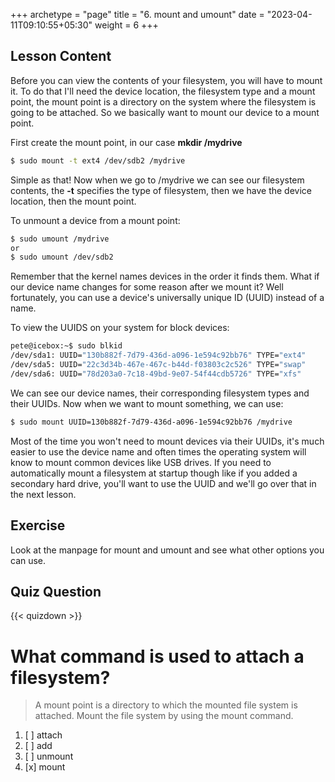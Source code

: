 +++
archetype = "page"
title = "6. mount and umount"
date = "2023-04-11T09:10:55+05:30"
weight = 6
+++

## Lesson Content

Before you can view the contents of your filesystem, you will have to mount it. To do that I'll need the device location, the filesystem type and a mount point, the mount point is a directory on the system where the filesystem is going to be attached. So we basically want to mount our device to a mount point. 

First create the mount point, in our case **mkdir /mydrive**

```bash
$ sudo mount -t ext4 /dev/sdb2 /mydrive
```

Simple as that! Now when we go to /mydrive we can see our filesystem contents, the **-t** specifies the type of filesystem, then we have the device location, then the mount point. 

To unmount a device from a mount point: 

```bash
$ sudo umount /mydrive 
or 
$ sudo umount /dev/sdb2
```

Remember that the kernel names devices in the order it finds them. What if our device name changes for some reason after we mount it? Well fortunately, you can use a device's universally unique ID (UUID) instead of a name.

To view the UUIDS on your system for block devices:

```bash
pete@icebox:~$ sudo blkid
/dev/sda1: UUID="130b882f-7d79-436d-a096-1e594c92bb76" TYPE="ext4" 
/dev/sda5: UUID="22c3d34b-467e-467c-b44d-f03803c2c526" TYPE="swap" 
/dev/sda6: UUID="78d203a0-7c18-49bd-9e07-54f44cdb5726" TYPE="xfs" 
```

We can see our device names, their corresponding filesystem types and their UUIDs. Now when we want to mount something, we can use:

```bash
$ sudo mount UUID=130b882f-7d79-436d-a096-1e594c92bb76 /mydrive
```

Most of the time you won't need to mount devices via their UUIDs, it's much easier to use the device name and often times the operating system will know to mount common devices like USB drives. If you need to automatically mount a filesystem at startup though like if you added a secondary hard drive, you'll want to use the UUID and we'll go over that in the next lesson.

## Exercise

Look at the manpage for mount and umount and see what other options you can use.

## Quiz Question

{{< quizdown >}}

# What command is used to attach a filesystem?

> A mount point is a directory to which the mounted file system is attached. Mount the file system by using the mount command.

1. [ ] attach
2. [ ] add
3. [ ] unmount
4. [x] mount